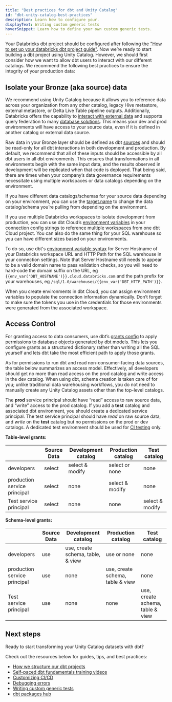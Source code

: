 ```yaml
---
title: "Best practices for dbt and Unity Catalog"
id: "dbt-unity-catalog-best-practices"
description: Learn how to configure your.
displayText: Writing custom generic tests
hoverSnippet: Learn how to define your own custom generic tests.
---
```



Your Databricks dbt project should be configured after following the ["How to set up your databricks dbt project guide"](/guides/set-up-your-databricks-dbt-project). Now we’re ready to start building a dbt project using Unity Catalog. However, we should first consider how we want to allow dbt users to interact with our different catalogs. We recommend the following best practices to ensure the integrity of your production data:

## Isolate your Bronze (aka source) data

We recommend using Unity Catalog because it allows you to reference data across your organization from any other catalog, legacy Hive metastore, external metastore, or Delta Live Table pipeline outputs. Additionally, Databricks offers the capability to [interact with external data](https://docs.databricks.com/external-data/index.html#interact-with-external-data-on-databricks) and supports query federation to many [database solutions](https://docs.databricks.com/query-federation/index.html#what-is-query-federation-for-databricks-sql). This means your dev and prod environments will have access to your source data, even if it is defined in another catalog or external data source.

Raw data in your Bronze layer should be defined as dbt [sources](https://docs.getdbt.com/docs/build/sources) and should be read-only for all dbt interactions in both development and production. By default, we recommend that all of these inputs should be accessible by all dbt users in all dbt environments. This ensures that transformations in all environments begin with the same input data, and the results observed in development will be replicated when that code is deployed. That being said, there are times when your company’s data governance requirements necessitate using multiple workspaces or data catalogs depending on the environment.

If you have different data catalogs/schemas for your source data depending on your environment, you can use the [target.name](https://docs.getdbt.com/reference/dbt-jinja-functions/target#use-targetname-to-change-your-source-database) to change the data catalog/schema you’re pulling from depending on the environment.

If you use multiple Databricks workspaces to isolate development from production, you can use dbt Cloud’s [environment variables](https://docs.getdbt.com/docs/build/environment-variables) in your connection config strings to reference multiple workspaces from one dbt Cloud project. You can also do the same thing for your SQL warehouse so you can have different sizes based on your environments.

To do so, use dbt's [environment variable syntax](https://docs.getdbt.com/docs/dbt-cloud/using-dbt-cloud/cloud-environment-variables#special-environment-variables) for Server Hostname of your Databricks workspace URL and HTTP Path for the SQL warehouse in your connection settings. Note that Server Hostname still needs to appear to be a valid domain name to pass validation checks, so you will need to hard-code the domain suffix on the URL, eg `{{env_var('DBT_HOSTNAME')}}.cloud.databricks.com` and the path prefix for your warehouses, eg `/sql/1.0/warehouses/{{env_var('DBT_HTTP_PATH')}}`.

<Lightbox src="/img/guides/databricks-guides/databricks-connection-env-vars.png" title="Using environment variable syntax in connection configs" />

When you create environments in dbt Cloud, you can assign environment variables to populate the connection information dynamically. Don’t forget to make sure the tokens you use in the credentials for those environments were generated from the associated workspace.

<Lightbox src="/img/guides/databricks-guides/databricks-env-variables.png" title="Defining default environment variable values" />

## Access Control

For granting access to data consumers, use dbt’s [grants config](https://docs.getdbt.com/reference/resource-configs/grants) to apply permissions to database objects generated by dbt models. This lets you configure grants as a structured dictionary rather than writing all the SQL yourself and lets dbt take the most efficient path to apply those grants.

As for permissions to run dbt and read non-consumer-facing data sources, the table below summarizes an access model. Effectively, all developers should get no more than read access on the prod catalog and write access in the dev catalog. When using dbt, schema creation is taken care of for you; unlike traditional data warehousing workflows, you do not need to manually create any Unity Catalog assets other than the top-level catalogs.

The **prod** service principal should have “read” access to raw source data, and “write” access to the prod catalog. If you add a **test** catalog and associated dbt environment, you should create a dedicated service principal. The test service principal should have *read* on raw source data, and *write* on the **test** catalog but no permissions on the prod or dev catalogs. A dedicated test environment should be used for [CI testing](https://www.getdbt.com/blog/adopting-ci-cd-with-dbt-cloud/) only.


**Table-level grants:**

|  | Source Data | Development catalog | Production catalog | Test catalog |
| --- | --- | --- | --- | --- |
| developers | select | select & modify | select or none | none |
| production service principal | select | none | select & modify | none |
| Test service principal | select | none | none | select & modify |


**Schema-level grants:**

|  | Source Data | Development catalog | Production catalog | Test catalog |
| --- | --- | --- | --- | --- |
| developers | use | use, create schema, table, & view | use or none | none |
| production service principal | use | none | use, create schema, table & view | none |
| Test service principal | use | none | none | use, create schema, table & view |


## Next steps

Ready to start transforming your Unity Catalog datasets with dbt?

Check out the resources below for guides, tips, and best practices:

- [How we structure our dbt projects](/best-practices/how-we-structure/1-guide-overview)
- [Self-paced dbt fundamentals training videos](https://courses.getdbt.com/courses/fundamentals)
- [Customizing CI/CD](/guides/custom-cicd-pipelines)
- [Debugging errors](/guides/debug-errors)
- [Writing custom generic tests](/best-practices/writing-custom-generic-tests)
- [dbt packages hub](https://hub.getdbt.com/)
